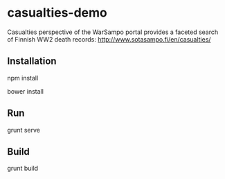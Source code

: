 # casualties-demo
Casualties perspective of the WarSampo portal provides a faceted search of Finnish WW2 death records: http://www.sotasampo.fi/en/casualties/

Installation
------------

npm install

bower install

Run
------------
grunt serve

Build
------------
grunt build
